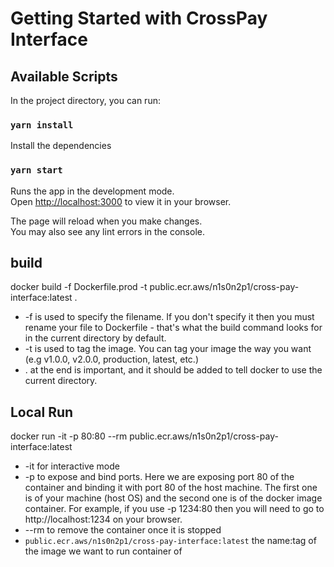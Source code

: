 # Getting Started with CrossPay Interface

## Available Scripts

In the project directory, you can run:

### `yarn install`
Install the dependencies

### `yarn start`

Runs the app in the development mode.\
Open [http://localhost:3000](http://localhost:3000) to view it in your browser.

The page will reload when you make changes.\
You may also see any lint errors in the console.

## build

docker build -f Dockerfile.prod -t public.ecr.aws/n1s0n2p1/cross-pay-interface:latest .

* -f is used to specify the filename. If you don't specify it then you must rename your file to Dockerfile - that's what the build command looks for in the current directory by default.
* -t is used to tag the image. You can tag your image the way you want (e.g v1.0.0, v2.0.0, production, latest, etc.)
* . at the end is important, and it should be added to tell docker to use the current directory.

## Local Run

docker run -it -p 80:80 --rm public.ecr.aws/n1s0n2p1/cross-pay-interface:latest

* -it for interactive mode
* -p to expose and bind ports. Here we are exposing port 80 of the container and binding it with port 80 of the host machine. The first one is of your machine (host OS) and the second one is of the docker image container. For example, if you use -p 1234:80 then you will need to go to http://localhost:1234 on your browser.
* --rm to remove the container once it is stopped
* `public.ecr.aws/n1s0n2p1/cross-pay-interface:latest` the name:tag of the image we want to run container of